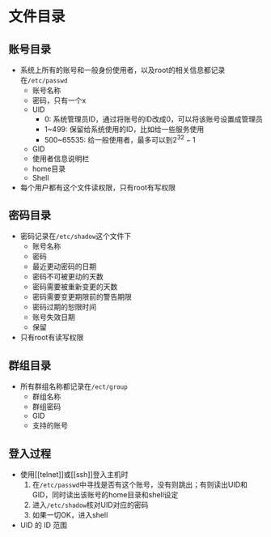 # 文件目录

## 账号目录

- 系统上所有的账号和一般身份使用者，以及root的相关信息都记录在`/etc/passwd`
  - 账号名称
  - 密码，只有一个x
  - UID
    - 0: 系统管理员ID，通过将账号的ID改成0，可以将该账号设置成管理员
    - 1~499: 保留给系统使用的ID，比如给一些服务使用
    - 500~65535: 给一般使用者，最多可以到$2^{32} - 1$
  - GID
  - 使用者信息说明栏
  - home目录
  - Shell
- 每个用户都有这个文件读权限，只有root有写权限  
  
## 密码目录
  
- 密码记录在`/etc/shadow`这个文件下
  - 账号名称
  - 密码
  - 最近更动密码的日期
  - 密码不可被更动的天数
  - 密码需要被重新变更的天数
  - 密码需要变更期限前的警告期限
  - 密码过期的恕限时间
  - 账号失效日期
  - 保留
- 只有root有读写权限

## 群组目录 
  
- 所有群组名称都记录在`/ect/group`
  - 群组名称
  - 群组密码
  - GID
  - 支持的账号
  
## 登入过程
  
- 使用[[telnet]]或[[ssh]]登入主机时
  1. 在`/etc/passwd`中寻找是否有这个账号，没有则跳出；有则读出UID和GID，同时读出该账号的home目录和shell设定
  2. 进入`/etc/shadow`核对UID对应的密码
  3. 如果一切OK，进入shell
- UID 的 ID 范围
